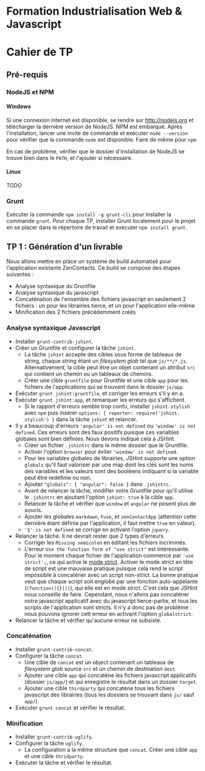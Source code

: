 # Formation Industrialisation Web & Javascript
# Cahier de TP

## Pré-requis

### NodeJS et NPM

#### Windows

Si une connexion internet est disponible, se rendre sur http://nodejs.org et
télécharger la dernière version de NodeJS. NPM est embarqué. Après
l'installation, lancer une invite de commande et exécuter `node --version` pour
vérifier que la commande `node` est disponible. Faire de même pour `npm`.

En cas de problème, vérifier que le dossier d'installation de NodeJS se trouve
bien dans le `PATH`, et l'ajouter si nécessaire.


#### Linux

TODO


### Grunt

Exécuter la commande `npm install -g grunt-cli` pour installer la commande 
`grunt`. Pour chaque TP, installer Grunt localement pour le projet en se placer
dans le répertoire de travail et exécuter `npm install grunt`.



## TP 1 : Génération d'un livrable

Nous allons mettre en place un système de build automatisé pour l'application
existante ZenContacts. Ce build se compose des étapes suivantes :
- Analyse syntaxique du Gruntfile
- Analyse syntaxique du javascript
- Concaténation de l'ensemble des fichiers javascript en seulement 2 
fichiers : un pour les librairies tierce, et un pour l'application elle-même
- Minification des 2 fichiers précédemment créés


### Analyse syntaxique Javascript

- Installer `grunt-contrib-jshint`.
- Créer un Gruntfile et configurer la tâche `jshint`.
  - La tâche `jshint` accepte des cibles sous forme de tableaux de string,
  chaque string étant un *filesystem glob* tel que `js/**/*.js`.
  Alternativement, la cible peut être un objet contenant un attribut `src` qui
  contient un chemin ou un tableaux de chemins.
  - Créer une cible `gruntfile` pour Gruntfile et une cible `app` pour les fichiers de l'applications qui se trouvent dans le dossier `js/app`.
- Exécuter `grunt jshint:gruntfile`, et corriger les erreurs s'il y en a.
- Exécuter `grunt jshint:app`, et remarquer les erreurs qui s'affichent.
  - Si le rapport d'erreurs semble trop confu, installer `jshint-stylish` avec
  `npm` puis insérer `options: { reporter: require('jshint-stylish') }` dans la
  tâche `jshint` et relancer.
- Il y a beaucoup d'erreurs `'angular' is not defined` ou 
`'window' is not defined`. Ces erreurs sont des faux positifs puisque ces
variables globales sont bien définies. Nous devons indiqué cela à JSHint.
  - Créer un fichier `.jshintrc` dans le même dossier que le Gruntfile.
  - Activer l'option `browser` pour éviter `'window' is not defined`.
  - Pour les variables globales de librairies, JSHint supporte une option
  `globals` qu'il faut valoriser par une map dont les clés sont les noms des
  variables et les valeurs sont des booléens indiquant si la variable peut être
  redéfinie ou non.
  - Ajouter `"globals": { "angular": false }` dans `.jshintrc`.
  - Avant de relancer la tâche, modifier votre Gruntfile pour qu'il utilise le
  `.jshintrc` en ajoutant l'option `jshint: true` à la cible `app`.
  - Relancer la tâche et vérifier que `window` et `angular` ne posent plus de
  soucis.
  - Ajouter les globales `markdown`, `Fuse`, et `zenContactApp` (attention
  cette dernière étant définie par l'application, il faut mettre `true` en
  valeur).
  - `'$' is not defined` se corrige en activant l'option `jquery`.
- Relancer la tâche. Il ne devrait rester que 2 types d'erreurs.
  - Corriger les `Missing semicolon` en éditant les fichiers incriminés.
  - L'erreur `Use the function form of "use strict"` est intéressante. Pour le
  moment chaque fichier de l'application commence par `'use strict';`, ce qui
  active le [mode strict](https://developer.mozilla.org/fr/docs/R%C3%A9f%C3%A9rence_de_JavaScript_1.5_Core/Fonctions_et_portee_des_fonctions/Strict_mode).
  Activer le mode strict en tête de script est une mauvaise pratique puisque 
  cela rend le script impossible à concaténer avec un script non-strict.
  La bonne pratique veut que chaque script soit englobé par une fonction 
  auto-appelante (`(function(){}())`), qui elle est en mode strict. C'est cela
  que JSHint nous conseille de faire. Cependant, nous n'allons pas concaténer
  notre javascript applicatif avec du javascript tierce-partie, et tous les
  scripts de l'application sont stricts. Il n'y a donc pas de problème : nous
  pouvons ignorer cett erreur en activant l'option `globalstrict`.
- Relancer la tâche et vérifier qu'aucune erreur ne subsiste.


### Concaténation

- Installer `grunt-contrib-concat`.
- Configurer la tâche `concat`.
  - Une cible de `concat` est un object contenant un tableaux de 
  *filesystem glob* source `src` et un chemin de destination `dest`.
  - Ajouter une cible `app` qui concatène les fichiers javascript applicatifs
  (dossier `js/app/`) et qui enregistre le résultat dans un dossier `target`.
  - Ajouter une cible `thirdparty` qui concatène tous les fichiers javascript
  des librairies (tous les dossiers se trouvant dans `js/` sauf `app/`).
- Exécuter `grunt concat` et vérifier le résultat.


### Minification

- Installer `grunt-contrib-uglify`.
- Configurer la tâche `uglify`.
  - La configuration a la même structure que `concat`. Créer une cible `app` et
  une cible `thridparty`.
- Exécuter la tâche et vérifier le résultat.
